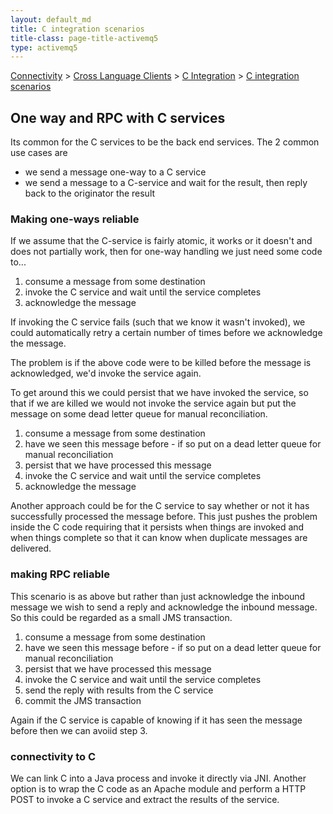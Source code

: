 ```yaml
---
layout: default_md
title: C integration scenarios 
title-class: page-title-activemq5
type: activemq5
---
```


[Connectivity](connectivity) > [Cross Language Clients](cross-language-clients) > [C Integration](c-integration) > [C integration scenarios](c-integration-scenarios)


One way and RPC with C services
-------------------------------

Its common for the C services to be the back end services. The 2 common use cases are

*   we send a message one-way to a C service
*   we send a message to a C-service and wait for the result, then reply back to the originator the result

### Making one-ways reliable

If we assume that the C-service is fairly atomic, it works or it doesn't and does not partially work, then for one-way handling we just need some code to...

1.  consume a message from some destination
2.  invoke the C service and wait until the service completes
3.  acknowledge the message

If invoking the C service fails (such that we know it wasn't invoked), we could automatically retry a certain number of times before we acknowledge the message.

The problem is if the above code were to be killed before the message is acknowledged, we'd invoke the service again.

To get around this we could persist that we have invoked the service, so that if we are killed we would not invoke the service again but put the message on some dead letter queue for manual reconciliation.

1.  consume a message from some destination
2.  have we seen this message before - if so put on a dead letter queue for manual reconciliation
3.  persist that we have processed this message
4.  invoke the C service and wait until the service completes
5.  acknowledge the message

Another approach could be for the C service to say whether or not it has successfully processed the message before. This just pushes the problem inside the C code requiring that it persists when things are invoked and when things complete so that it can know when duplicate messages are delivered.

### making RPC reliable

This scenario is as above but rather than just acknowledge the inbound message we wish to send a reply and acknowledge the inbound message. So this could be regarded as a small JMS transaction.

1.  consume a message from some destination
2.  have we seen this message before - if so put on a dead letter queue for manual reconciliation
3.  persist that we have processed this message
4.  invoke the C service and wait until the service completes
5.  send the reply with results from the C service
6.  commit the JMS transaction

Again if the C service is capable of knowing if it has seen the message before then we can avoiid step 3.

### connectivity to C

We can link C into a Java process and invoke it directly via JNI. Another option is to wrap the C code as an Apache module and perform a HTTP POST to invoke a C service and extract the results of the service.

